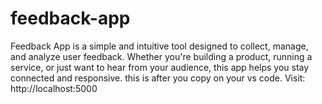 # feedback-app
Feedback App is a simple and intuitive tool designed to collect, manage, and analyze user feedback. Whether you're building a product, running a service, or just want to hear from your audience, this app helps you stay connected and responsive.
this is after you copy on your vs code.
Visit: http://localhost:5000

